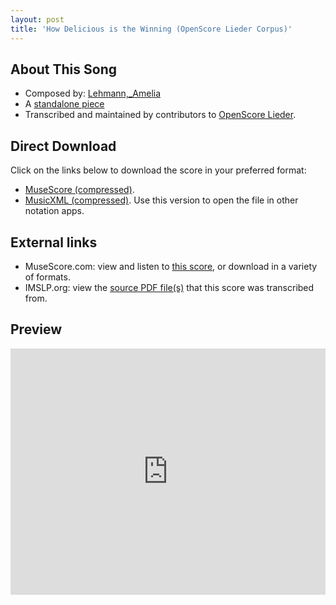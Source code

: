 ```yaml
---
layout: post
title: 'How Delicious is the Winning (OpenScore Lieder Corpus)'
---
```


## About This Song

- Composed by: [Lehmann,_Amelia](https://fourscoreandmore.org/openscore/lieder/Lehmann,_Amelia)
- A [standalone piece](https://fourscoreandmore.org/openscore/lieder/Lehmann,_Amelia/_)
- Transcribed and maintained by contributors to [OpenScore Lieder].

[OpenScore Lieder]: https://musescore.com/openscore-lieder-corpus

## Direct Download

Click on the links below to download the score in your preferred format:
- [MuseScore (compressed)](https://github.com/openscore/lieder/blob/main/scores/Lehmann,_Amelia/_/How_Delicious_is_the_Winning/lc6644635.mscz?raw=true).
- [MusicXML (compressed)](https://github.com/openscore/lieder/blob/main/scores/Lehmann,_Amelia/_/How_Delicious_is_the_Winning/lc6644635.mxl?raw=true). Use this version to open the file in other notation apps.

## External links

- MuseScore.com: view and listen to [this score][MuseScore], or download in a variety of formats.
- IMSLP.org: view the [source PDF file(s)][IMSLP] that this score was transcribed from.

[MuseScore]: https://musescore.com/score/6644635
[IMSLP]: https://imslp.org/wiki/Special:ReverseLookup/285345

## Preview

<iframe width="100%" height="394" src="https://musescore.com/openscore-lieder-corpus/scores/6644635/embed" frameborder="0" allowfullscreen allow="autoplay; fullscreen"></iframe>
